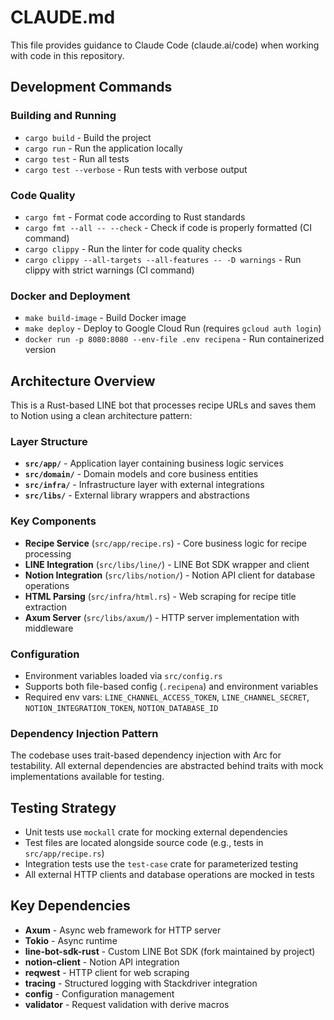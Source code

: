 # CLAUDE.md

This file provides guidance to Claude Code (claude.ai/code) when working with code in this repository.

## Development Commands

### Building and Running
- `cargo build` - Build the project
- `cargo run` - Run the application locally
- `cargo test` - Run all tests
- `cargo test --verbose` - Run tests with verbose output

### Code Quality
- `cargo fmt` - Format code according to Rust standards
- `cargo fmt --all -- --check` - Check if code is properly formatted (CI command)
- `cargo clippy` - Run the linter for code quality checks
- `cargo clippy --all-targets --all-features -- -D warnings` - Run clippy with strict warnings (CI command)

### Docker and Deployment
- `make build-image` - Build Docker image
- `make deploy` - Deploy to Google Cloud Run (requires `gcloud auth login`)
- `docker run -p 8080:8080 --env-file .env recipena` - Run containerized version

## Architecture Overview

This is a Rust-based LINE bot that processes recipe URLs and saves them to Notion using a clean architecture pattern:

### Layer Structure
- **`src/app/`** - Application layer containing business logic services
- **`src/domain/`** - Domain models and core business entities  
- **`src/infra/`** - Infrastructure layer with external integrations
- **`src/libs/`** - External library wrappers and abstractions

### Key Components
- **Recipe Service** (`src/app/recipe.rs`) - Core business logic for recipe processing
- **LINE Integration** (`src/libs/line/`) - LINE Bot SDK wrapper and client
- **Notion Integration** (`src/libs/notion/`) - Notion API client for database operations
- **HTML Parsing** (`src/infra/html.rs`) - Web scraping for recipe title extraction
- **Axum Server** (`src/libs/axum/`) - HTTP server implementation with middleware

### Configuration
- Environment variables loaded via `src/config.rs`
- Supports both file-based config (`.recipena`) and environment variables
- Required env vars: `LINE_CHANNEL_ACCESS_TOKEN`, `LINE_CHANNEL_SECRET`, `NOTION_INTEGRATION_TOKEN`, `NOTION_DATABASE_ID`

### Dependency Injection Pattern
The codebase uses trait-based dependency injection with Arc<dyn Trait> for testability. All external dependencies are abstracted behind traits with mock implementations available for testing.

## Testing Strategy

- Unit tests use `mockall` crate for mocking external dependencies
- Test files are located alongside source code (e.g., tests in `src/app/recipe.rs`)
- Integration tests use the `test-case` crate for parameterized testing
- All external HTTP clients and database operations are mocked in tests

## Key Dependencies

- **Axum** - Async web framework for HTTP server
- **Tokio** - Async runtime
- **line-bot-sdk-rust** - Custom LINE Bot SDK (fork maintained by project)
- **notion-client** - Notion API integration
- **reqwest** - HTTP client for web scraping
- **tracing** - Structured logging with Stackdriver integration
- **config** - Configuration management
- **validator** - Request validation with derive macros